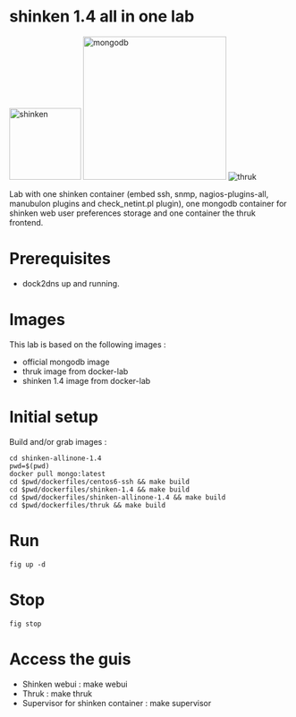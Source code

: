 shinken 1.4 all in one lab
==========================
<img alt="shinken" src="http://www.shinken-monitoring.org/img/NinjaGreen.png" height="128px">
<img alt="mongodb" src="http://upload.wikimedia.org/wikipedia/en/thumb/e/eb/MongoDB_Logo.png/640px-MongoDB_Logo.png" width="256px">
<img alt="thruk" src="http://www.thruk.org/images/logo_thruk.png">

Lab with one shinken container (embed ssh, snmp, nagios-plugins-all, manubulon plugins and check_netint.pl plugin), one mongodb container for shinken web user preferences storage and one container the thruk frontend.

Prerequisites
=============

- dock2dns up and running. 

Images 
======
This lab is based on the following images :

- official mongodb image
- thruk image from docker-lab
- shinken 1.4 image from docker-lab

Initial setup
=============

Build and/or grab images :

```
cd shinken-allinone-1.4
pwd=$(pwd)
docker pull mongo:latest
cd $pwd/dockerfiles/centos6-ssh && make build
cd $pwd/dockerfiles/shinken-1.4 && make build
cd $pwd/dockerfiles/shinken-allinone-1.4 && make build
cd $pwd/dockerfiles/thruk && make build
```

Run
===

```
fig up -d 
```

Stop
====

```
fig stop
```

Access the guis
===============

- Shinken webui : make webui
- Thruk : make thruk
- Supervisor for shinken container : make supervisor

